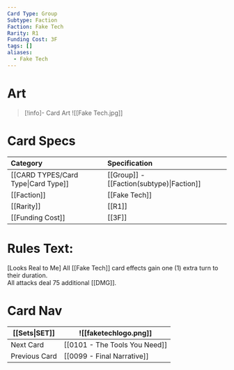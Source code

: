 ```yaml
---
Card Type: Group
Subtype: Faction
Faction: Fake Tech
Rarity: R1
Funding Cost: 3F
tags: []
aliases:
  - Fake Tech
---
```

# Art

> [!info]- Card Art
> ![[Fake Tech.jpg]]

# Card Specs

| Category | Specification| 
| :--- | :--- |
| [[CARD TYPES/Card Type\|Card Type]] | [[Group]] - [[Faction(subtype)\|Faction]] |  
| [[Faction]] | [[Fake Tech]] |  
| [[Rarity]] | [[R1]] |  
| [[Funding Cost]] | [[3F]] |  

# Rules Text:  

[Looks Real to Me] All [[Fake Tech]] card effects gain one (1) extra turn to their duration.  
All attacks deal 75 additional [[DMG]].  

# Card Nav

| [[Sets\|SET]]           | ![[faketechlogo.png]]          |
| ------------- | ------------------------------ |
| Next Card     | [[0101 - The Tools You Need]] |
| Previous Card | [[0099 - Final Narrative]]         |


